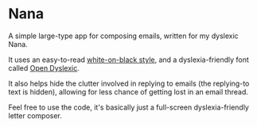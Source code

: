Nana
====

A simple large-type app for composing emails, written for my dyslexic Nana.

It uses an easy-to-read [white-on-black style](www.bdadyslexia.org.uk/about-dyslexia/further-information/dyslexia-style-guide.html), and a dyslexia-friendly font called [Open Dyslexic](https://github.com/ultimateboro/open-dyslexic/).

It also helps hide the clutter involved in replying to emails (the replying-to text is hidden), allowing for less chance of getting lost in an email thread.

Feel free to use the code, it's basically just a full-screen dyslexia-friendly letter composer.

